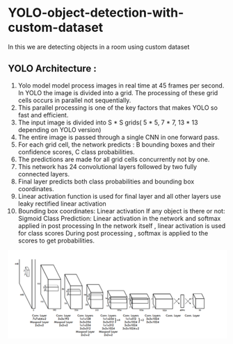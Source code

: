 # YOLO-object-detection-with-custom-dataset

In this we are detecting objects in a room using custom dataset

## YOLO Architecture :
1. Yolo model model process images in real time at 45 frames per second. In YOLO the image is divided into a grid. The processing of these grid cells occurs in parallel not sequentially.
2. This parallel processing is one of the key factors that makes YOLO so fast and efficient.
3. The input image is divided into S * S grids( 5 * 5, 7 * 7, 13 * 13 depending on YOLO version)
4. The entire image is passed through a single CNN in one forward pass.
5. For each grid cell, the network predicts : B bounding boxes and their confidence scores, C class probabilities.
6. The predictions are made for all grid cells concurrently not by one.
7. This network has 24 convolutional layers followed by two fully connected layers.
8. Final layer predicts both class probabilities and bounding box coordinates.
9. Linear activation function is used for final layer and all other layers use leaky rectified linear activation
10. Bounding box coordinates: Linear activation
    If any object is there or not: Sigmoid
    Class Prediction: Linear activation in the network and softmax applied in post processing
    In the network itself , linear activation is used for class scores
    During post processing , softmax is applied to the scores to get probabilities.


![](https://github.com/Srishti002/YOLO-object-detection-with-custom-dataset/blob/main/Screenshot%202025-03-23%20235835.png)
   
